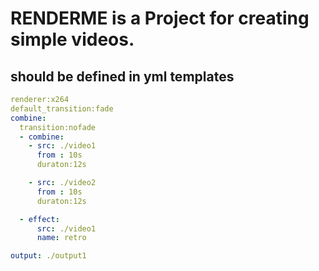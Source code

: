 # RENDERME is a Project for creating simple videos.

## should be defined in  yml templates



```yml
renderer:x264
default_transition:fade
combine:
  transition:nofade
  - combine:
    - src: ./video1
      from : 10s
      duraton:12s

    - src: ./video2
      from : 10s
      duraton:12s

  - effect:
      src: ./video1
      name: retro

output: ./output1
```
